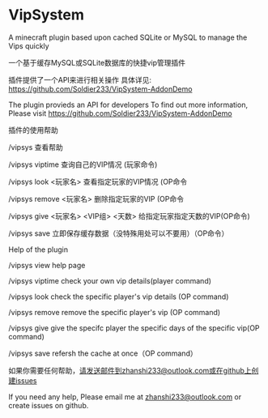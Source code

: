 # VipSystem
A minecraft plugin based upon cached SQLite or MySQL to manage the Vips quickly

一个基于缓存MySQL或SQLite数据库的快捷vip管理插件

插件提供了一个API来进行相关操作
具体详见: https://github.com/Soldier233/VipSystem-AddonDemo

The plugin provieds an API for developers
To find out more information, Please visit https://github.com/Soldier233/VipSystem-AddonDemo

插件的使用帮助

/vipsys 查看帮助

/vipsys viptime 查询自己的VIP情况 (玩家命令)

/vipsys look <玩家名> 查看指定玩家的VIP情况 (OP命令

/vipsys remove <玩家名> 删除指定玩家的VIP (OP命令

/vipsys give <玩家名> <VIP组> <天数> 给指定玩家指定天数的VIP(OP命令)

/vipsys save 立即保存缓存数据（没特殊用处可以不要用）（OP命令）


Help of the plugin

/vipsys   view help page

/vipsys viptime   check your own vip details(player command)

/vipsys look <playerName>   check the specific player's vip details (OP command)

/vipsys remove <playerName>   remove the specific player's vip (OP command)

/vipsys give <playerName> <VIP Group> <days>   give the specifc player the specific days of the specific vip(OP command)

/vipsys save   refersh the cache at once（OP command）


如果你需要任何帮助，请发送邮件到zhanshi233@outlook.com或在github上创建issues

If you need any help, Please email me at zhanshi233@outlook.com or create issues on github.
